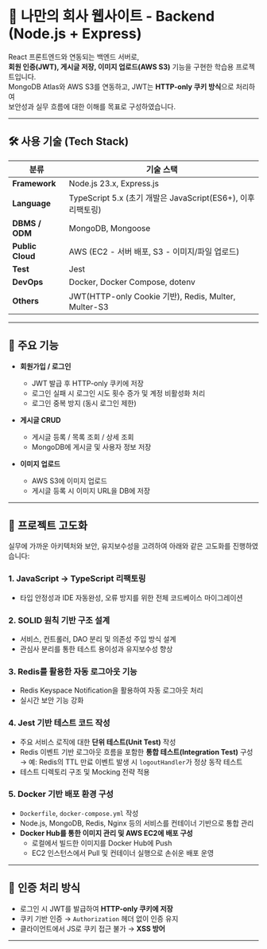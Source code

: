 # 🏢 나만의 회사 웹사이트 - Backend (Node.js + Express)

React 프론트엔드와 연동되는 백엔드 서버로,  
**회원 인증(JWT), 게시글 저장, 이미지 업로드(AWS S3)** 기능을 구현한 학습용 프로젝트입니다.  
MongoDB Atlas와 AWS S3를 연동하고, JWT는 **HTTP-only 쿠키 방식**으로 처리하여  
보안성과 실무 흐름에 대한 이해를 목표로 구성하였습니다.

---

## 🛠️ 사용 기술 (Tech Stack)

| 분류             | 기술 스택                                                                   |
|-----------------|---------------------------------------------------------------------------|
| **Framework**   | Node.js 23.x, Express.js                                                  |
| **Language**    | TypeScript 5.x (초기 개발은 JavaScript(ES6+), 이후 리팩토링)                    |
| **DBMS / ODM**  | MongoDB, Mongoose                                                         |
| **Public Cloud**| AWS (EC2 - 서버 배포, S3 - 이미지/파일 업로드)                                   |
| **Test**        | Jest                                                                      |
| **DevOps**      | Docker, Docker Compose, dotenv                                            |
| **Others**      | JWT(HTTP-only Cookie 기반), Redis, Multer, Multer-S3                       |


---

## 📌 주요 기능

- **회원가입 / 로그인**
  - JWT 발급 후 HTTP-only 쿠키에 저장
  - 로그인 실패 시 로그인 시도 횟수 증가 및 계정 비활성화 처리
  - 로그인 중복 방지 (동시 로그인 제한)

- **게시글 CRUD**
  - 게시글 등록 / 목록 조회 / 상세 조회
  - MongoDB에 게시글 및 사용자 정보 저장

- **이미지 업로드**
  - AWS S3에 이미지 업로드
  - 게시글 등록 시 이미지 URL을 DB에 저장

---

## 🚀 프로젝트 고도화

실무에 가까운 아키텍처와 보안, 유지보수성을 고려하여 아래와 같은 고도화를 진행하였습니다:

### 1. JavaScript → TypeScript 리팩토링
- 타입 안정성과 IDE 자동완성, 오류 방지를 위한 전체 코드베이스 마이그레이션

### 2. SOLID 원칙 기반 구조 설계
- 서비스, 컨트롤러, DAO 분리 및 의존성 주입 방식 설계
- 관심사 분리를 통한 테스트 용이성과 유지보수성 향상

### 3. Redis를 활용한 자동 로그아웃 기능
- Redis Keyspace Notification을 활용하여 자동 로그아웃 처리
- 실시간 보안 기능 강화

### 4. Jest 기반 테스트 코드 작성
- 주요 서비스 로직에 대한 **단위 테스트(Unit Test)** 작성
- Redis 이벤트 기반 로그아웃 흐름을 포함한 **통합 테스트(Integration Test)** 구성  
  → 예: Redis의 TTL 만료 이벤트 발생 시  `logoutHandler`가 정상 동작 테스트
- 테스트 디렉토리 구조 및 Mocking 전략 적용

### 5. Docker 기반 배포 환경 구성
- `Dockerfile`, `docker-compose.yml` 작성
- Node.js, MongoDB, Redis, Nginx 등의 서비스를 컨테이너 기반으로 통합 관리
- **Docker Hub를 통한 이미지 관리 및 AWS EC2에 배포 구성**
  - 로컬에서 빌드한 이미지를 Docker Hub에 Push
  - EC2 인스턴스에서 Pull 및 컨테이너 실행으로 손쉬운 배포 운영

---

## 🔐 인증 처리 방식

- 로그인 시 JWT를 발급하여 **HTTP-only 쿠키에 저장**
- 쿠키 기반 인증 → `Authorization` 헤더 없이 인증 유지
- 클라이언트에서 JS로 쿠키 접근 불가 → **XSS 방어**

---
